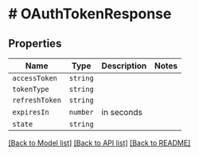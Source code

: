 # # OAuthTokenResponse



## Properties

Name | Type | Description | Notes
------------ | ------------- | ------------- | -------------
| `accessToken` | ```string``` |    |  |
| `tokenType` | ```string``` |    |  |
| `refreshToken` | ```string``` |    |  |
| `expiresIn` | ```number``` |  in seconds  |  |
| `state` | ```string``` |    |  |

[[Back to Model list]](../../README.md#models) [[Back to API list]](../../README.md#endpoints) [[Back to README]](../../README.md)
